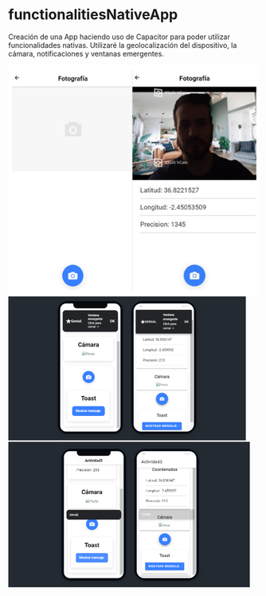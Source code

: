 # functionalitiesNativeApp

Creación de una App haciendo uso de Capacitor para poder utilizar funcionalidades nativas.
Utilizaré la geolocalización del dispositivo, la cámara, notificaciones y ventanas emergentes.

![](https://raw.githubusercontent.com/zafnat-panea/functionalitiesNativeApp/master/functionalitiesNativeApp1.png)
![](https://raw.githubusercontent.com/zafnat-panea/functionalitiesNativeApp/master/functionalitiesNativeApp2.png)
![](https://raw.githubusercontent.com/zafnat-panea/functionalitiesNativeApp/master/functionalitiesNativeApp3.png)
